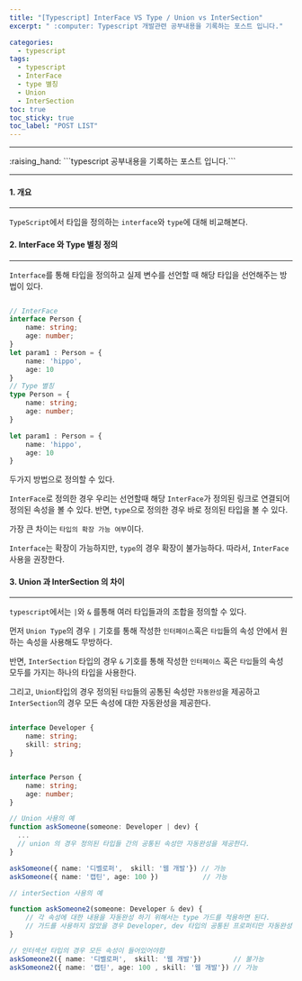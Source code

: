 ```yaml
---
title: "[Typescript] InterFace VS Type / Union vs InterSection"
excerpt: " :computer: Typescript 개발관련 공부내용을 기록하는 포스트 입니다."

categories:
  - typescript
tags:
  - typescript
  - InterFace
  - type 별칭
  - Union
  - InterSection
toc: true
toc_sticky: true
toc_label: "POST LIST"
---
```


<hr>
:raising_hand:  ```typescript 공부내용을 기록하는 포스트 입니다.```
<hr>

#### 1. 개요

---

`TypeScript`에서 타입을 정의하는 `interface`와 `type`에 대해 비교해본다.

#### 2. InterFace 와 Type 별칭 정의
---

`Interface`를 통해 타입을 정의하고 실제 변수를 선언할 때 해당 타입을 선언해주는 방법이 있다.
```ts

// InterFace
interface Person {
    name: string;
    age: number;
}
let param1 : Person = {
    name: 'hippo',
    age: 10
}
// Type 별칭
type Person = {
    name: string;
    age: number;
}

let param1 : Person = {
    name: 'hippo',
    age: 10
}
```
두가지 방법으로 정의할 수 있다.

`InterFace`로 정의한 경우 우리는 선언할때 해당 `InterFace`가 정의된 링크로 연결되어 정의된 속성을 볼 수 있다.
반면, `type`으로 정의한 경우 바로 정의된 타입을 볼 수 있다.

가장 큰 차이는 `타입의 확장 가능 여부`이다.

`Interface`는 확장이 가능하지만, `type`의 경우 확장이 불가능하다.
따라서, `InterFace` 사용을 권장한다.



#### 3. Union 과 InterSection 의 차이
---

`typescript`에서는 `|`와 `&` 를통해 여러 타입들과의 조합을 정의할 수 있다.

먼저 `Union Type`의 경우 `|` 기호를 통해 작성한 `인터페이스`혹은 `타입`들의 속성 안에서 원하는 속성을 사용해도 무방하다.

반면, `InterSection` 타입의 경우 `&` 기호를 통해 작성한 `인터페이스` 혹은 `타입`들의 속성 모두를 가지는 하나의 타입을 사용한다.

그리고, `Union`타입의 경우 정의된 `타입`들의 공통된 속성만 `자동완성`을 제공하고 `InterSection`의 경우 모든 속성에 대한 자동완성을 제공한다.
```ts

interface Developer {
    name: string;
    skill: string;
}


interface Person {
    name: string;
    age: number;
}

// Union 사용의 예
function askSomeone(someone: Developer | dev) {
  ...
  // union 의 경우 정의된 타입들 간의 공통된 속성만 자동완성을 제공한다.
}

askSomeone({ name: '디벨로퍼',  skill: '웹 개발'}) // 가능
askSomeone({ name: '캡틴', age: 100 })           // 가능

// interSection 사용의 예

function askSomeone2(someone: Developer & dev) {
    // 각 속성에 대한 내용을 자동완성 하기 위해서는 type 가드를 적용하면 된다.
    // 가드를 사용하지 않았을 경우 Developer, dev 타입의 공통된 프로퍼티만 자동완성을 제공한다.
}

// 인터섹션 타입의 경우 모든 속성이 들어있어야함
askSomeone2({ name: '디벨로퍼',  skill: '웹 개발'})        // 불가능
askSomeone2({ name: '캡틴', age: 100 , skill: '웹 개발'}) // 가능

```
